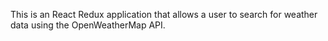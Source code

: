 This is an React Redux application that allows a user to search for weather data using the OpenWeatherMap API.
